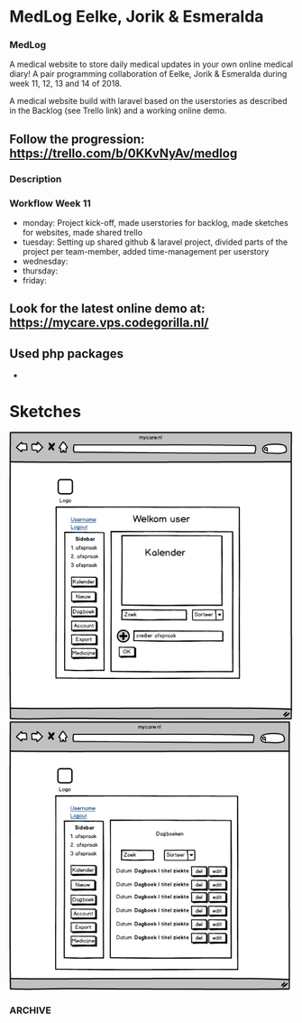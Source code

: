 # MedLog Eelke, Jorik & Esmeralda
### MedLog
A medical website to store daily medical updates in your own online medical diary!
A pair programming collaboration of Eelke, Jorik & Esmeralda during week 11, 12, 13 and 14 of 2018. 

A medical website build with laravel based on the userstories as described in the Backlog (see Trello link) and a working online demo.

## Follow the progression: https://trello.com/b/0KKvNyAv/medlog

### Description

### Workflow Week 11
- monday: Project kick-off, made userstories for backlog, made sketches for websites, made shared trello
- tuesday: Setting up shared github & laravel project, divided parts of the project per team-member, added time-management per userstory
- wednesday: 
- thursday: 
- friday:

## Look for the latest online demo at: https://mycare.vps.codegorilla.nl/

## Used php packages
-

# Sketches
![Alt text](https://github.com/Eelkevd/MedLog/blob/master/Sketchhomepage.png?raw=true "Homepage")
![Alt text](https://github.com/Eelkevd/MedLog/blob/master/Sketchdagboekoverzicht.png?raw=true "Dagboek overzicht")

### ARCHIVE
